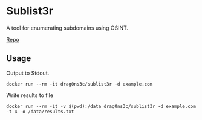 # Sublist3r

A tool for enumerating subdomains using OSINT.

[Repo](https://github.com/aboul3la/Sublist3r)

## Usage

Output to Stdout.

    docker run --rm -it drag0ns3c/sublist3r -d example.com

Write results to file

    docker run --rm -it -v $(pwd):/data drag0ns3c/sublist3r -d example.com -t 4 -o /data/results.txt
